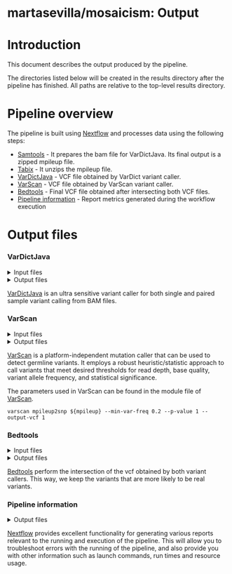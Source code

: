 # martasevilla/mosaicism: Output

# Introduction

This document describes the output produced by the pipeline.

The directories listed below will be created in the results directory after the pipeline has finished. All paths are relative to the top-level results directory.

<!-- TODO nf-core: Write this documentation describing your workflow's output -->

# Pipeline overview

The pipeline is built using [Nextflow](https://www.nextflow.io/) and processes data using the following steps:

- [Samtools](#samtools) - It prepares the bam file for VarDictJava. Its final output is a zipped mpileup file.   
- [Tabix](#tabix) - It unzips the mpileup file.
- [VarDictJava](#vardictjava) - VCF file obtained by VarDict variant caller.
- [VarScan](#varscan) - VCF file obtained by VarScan variant caller.
- [Bedtools](#bedtools) - Final VCF file obtained after intersecting both VCF files.  
- [Pipeline information](#pipeline-information) - Report metrics generated during the workflow execution

# Output files
<!---
### Samtools

<details markdown="1">
<summary>Output files</summary>

- `Samtools/`
  - `*.bam`: Sorted bam file.
  - `*.mpileip.gz`: Zip archive containing the mpileup file (VarDictJava input).

</details>

[Samtools](https://varscan.sourceforge.net/) prepares the data input for VarDictJava. This variant calling needs a mpileup file. It produces a zipped mpileip file, that is unzipped by [Tabix](http://www.htslib.org/doc/tabix.html). For further reading and documentation see the [Samtools help pages](http://www.htslib.org/doc/#manual-pages).
-->

### VarDictJava

<details markdown="1">
<summary>Input files</summary>

- `bam file`
- `bam.bai file`
- `bed file containing the regions of interest`
- `reference fasta file`
- `reference fasta.fai file`

</details>

<details markdown="1">
<summary>Output files</summary>

- `*.vcf.gz`

</details>

[VarDictJava](https://github.com/AstraZeneca-NGS/VarDictJava) is an ultra sensitive variant caller for both single and paired sample variant calling from BAM files.

### VarScan

<details markdown="1">
<summary>Input files</summary>

- `mpileup file`

</details>

<details markdown="1">
<summary>Output files</summary>

- `*.vcf.gz`

</details>

[VarScan](https://varscan.sourceforge.net/) is a platform-independent mutation caller that can be used to detect germline variants. It employs a robust heuristic/statistic approach to call variants that meet desired thresholds for read depth, base quality, variant allele frequency, and statistical significance.

The parameters used in VarScan can be found in the module file of [VarScan](../modules/local/varscan/main.nf).

```console
varscan mpileup2snp ${mpileup} --min-var-freq 0.2 --p-value 1 --output-vcf 1
```

### Bedtools

<details markdown="1">
<summary>Input files</summary>

- `vcf file 1`
- `vcf file 2`

</details>

<details markdown="1">
<summary>Output files</summary>

- `*.vcf` : vcf containing the intersection between both variant callers.

</details>

[Bedtools](https://bedtools.readthedocs.io/en/latest/) perform the intersection of the vcf obtained by both variant callers. This way, we keep the variants that are more likely to be real variants.

### Pipeline information

<details markdown="1">
<summary>Output files</summary>

- `pipeline_info/`
  - Reports generated by Nextflow: `execution_report.html`, `execution_timeline.html`, `execution_trace.txt` and `pipeline_dag.dot`/`pipeline_dag.svg`.
  - Reports generated by the pipeline: `pipeline_report.html`, `pipeline_report.txt` and `software_versions.yml`. The `pipeline_report*` files will only be present if the `--email` / `--email_on_fail` parameter's are used when running the pipeline.
  - Reformatted samplesheet files used as input to the pipeline: `samplesheet.valid.csv`.

</details>

[Nextflow](https://www.nextflow.io/docs/latest/tracing.html) provides excellent functionality for generating various reports relevant to the running and execution of the pipeline. This will allow you to troubleshoot errors with the running of the pipeline, and also provide you with other information such as launch commands, run times and resource usage.
